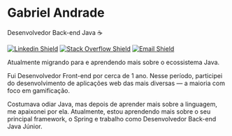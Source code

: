 # Gabriel Andrade
Desenvolvedor Back-end Java ☕

[![Linkedin Shield](https://img.shields.io/static/v1?label=&message=dev-gabrielandrade&color=0a66c2&style=flat-square&logo=Linkedin&logoColor=ffffff&link=https://www.linkedin.com/in/dev-gabrielandrade)](https://www.linkedin.com/in/dev-gabrielandrade)
[![Stack Overflow Shield](https://img.shields.io/static/v1?label=&message=Gabriel%20Andrade&color=f58025&style=flat-square&logo=Stack%20Overflow&logoColor=ffffff&link=https://stackoverflow.com/users/14056227)](https://stackoverflow.com/users/14056227)
[![Email Shield](https://img.shields.io/static/v1?label=&message=me@gabrielandrade.dev&color=005ff9&style=flat-square&logo=Mail.ru&logoColor=ffffff&link=mailto:me@gabrielandrade.dev)](mailto:me@gabrielandrade.dev)

Atualmente migrando para e aprendendo mais sobre o ecossistema Java.

Fui Desenvolvedor Front-end por cerca de 1 ano. Nesse período, participei do desenvolvimento de aplicações web das mais diversas — a maioria com foco em gamificação.

Costumava odiar Java, mas depois de aprender mais sobre a linguagem, me apaixonei por ela. Atualmente, estou aprendendo mais sobre o seu principal framework, o  Spring e trabalho como Desenvolvedor Back-end Java Júnior.
